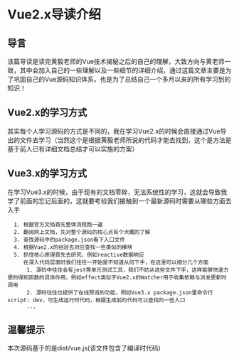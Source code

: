 # Vue2.x导读介绍

## 导言
  该篇导读是读完黄毅老师的Vue技术揭秘之后的自己的理解，大致方向与黄老师一致，其中会加入自己的一些理解以及一些细节的详细介绍，通过这篇文章主要是为了巩固自己的Vue源码知识体系，也是为了总结自己一个多月以来的所有学习到的知识！
  
## Vue2.x的学习方式
  其实每个人学习源码的方式是不同的，我在学习Vue2.x的时候会直接通过Vue导出的文件去学习（当然这个是根据黄毅老师所说的代码才能去找到，这个是方法是基于前人已有详细文档总结才可以实施的方案）

## Vue3.x的学习方式
  在学习Vue3.x的时候，由于现有的文档零碎，无法系统性的学习，这就会导致我学了前面的忘记后面的，这就要考验我们接触到一个最新源码时需要从哪些方面去入手
```
  1. 根据官方文档首先整体流程跑一遍
  2. 翻阅网上文档，先对整个源码的核心点有个大概的了解
  3. 查找源码中的package.json看下入口文件
  4. 根据Vue2.x的经验去对应查找一些类似的模块
  5. 抓住核心原理首先去研究，例如reactive数据响应
     在深入代码层面时我们往往一开始是不知道从何下手，在这里可以细分几个方面
      1. 源码中往往会有jest等单元测试工具，我们不妨从这些文件下手，这样能够快速方便的得知函数的具体作用，例如effect类似于Vue2.x的Watcher用于收集依赖与派发更新时调用
      2. 源码往往也提供了在线预览的功能，例如Vue3.x package.json里命令行script: dev，可生成运行时代码，根据生成前的代码可以查找的一些入口
      ...
```

## 温馨提示
  本次源码基于的是dist/vue.js(该文件包含了编译时代码)